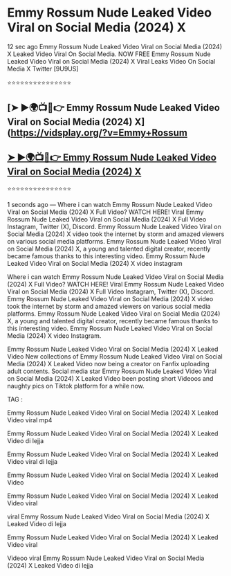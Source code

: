 ﻿# Emmy Rossum Nude Leaked Video Viral on Social Media (2024) X



12 sec ago Emmy Rossum Nude Leaked Video Viral on Social Media (2024) X Leaked Video Viral On Social Media. NOW FREE Emmy Rossum Nude Leaked Video Viral on Social Media (2024) X Viral Leaks Video On Social Media X Twitter [9U9US]

⭐⭐⭐⭐⭐⭐⭐⭐⭐⭐⭐⭐⭐⭐⭐

## [➤ ►🌍📺📱👉 Emmy Rossum Nude Leaked Video Viral on Social Media (2024) X](https://vidsplay.org/?v=Emmy+Rossum

## [➤ ►🌍📺📱👉 Emmy Rossum Nude Leaked Video Viral on Social Media (2024) X](https://vidsplay.org/?v=Emmy+Rossum)


⭐⭐⭐⭐⭐⭐⭐⭐⭐⭐⭐⭐⭐⭐⭐



1 seconds ago — Where i can watch Emmy Rossum Nude Leaked Video Viral on Social Media (2024) X Full Video? WATCH HERE! Viral Emmy Rossum Nude Leaked Video Viral on Social Media (2024) X Full Video Instagram, Twitter (X), Discord. Emmy Rossum Nude Leaked Video Viral on Social Media (2024) X video took the internet by storm and amazed viewers on various social media platforms. Emmy Rossum Nude Leaked Video Viral on Social Media (2024) X, a young and talented digital creator, recently became famous thanks to this interesting video. Emmy Rossum Nude Leaked Video Viral on Social Media (2024) X video instagram

Where i can watch Emmy Rossum Nude Leaked Video Viral on Social Media (2024) X Full Video? WATCH HERE! Viral Emmy Rossum Nude Leaked Video Viral on Social Media (2024) X Full Video Instagram, Twitter (X), Discord. Emmy Rossum Nude Leaked Video Viral on Social Media (2024) X video took the internet by storm and amazed viewers on various social media platforms. Emmy Rossum Nude Leaked Video Viral on Social Media (2024) X, a young and talented digital creator, recently became famous thanks to this interesting video. Emmy Rossum Nude Leaked Video Viral on Social Media (2024) X video Instagram.

Emmy Rossum Nude Leaked Video Viral on Social Media (2024) X Leaked Video New collections of Emmy Rossum Nude Leaked Video Viral on Social Media (2024) X Leaked Video now being a creator on Fanfix uploading adult contents. Social media star Emmy Rossum Nude Leaked Video Viral on Social Media (2024) X Leaked Video been posting short Videoos and naughty pics on Tiktok platform for a while now.

TAG :

 

Emmy Rossum Nude Leaked Video Viral on Social Media (2024) X Leaked Video viral mp4

 

Emmy Rossum Nude Leaked Video Viral on Social Media (2024) X Leaked Video di lejja

 

Emmy Rossum Nude Leaked Video Viral on Social Media (2024) X Leaked Video viral di lejja

 

Emmy Rossum Nude Leaked Video Viral on Social Media (2024) X Leaked Video

 

Emmy Rossum Nude Leaked Video Viral on Social Media (2024) X Leaked Video viral

 

viral Emmy Rossum Nude Leaked Video Viral on Social Media (2024) X Leaked Video di lejja

 

Emmy Rossum Nude Leaked Video Viral on Social Media (2024) X Leaked Video viral

 

Videoo viral Emmy Rossum Nude Leaked Video Viral on Social Media (2024) X Leaked Video di lejja